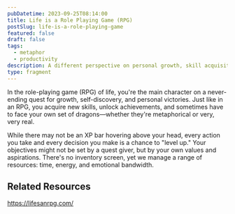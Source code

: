 ```yaml
---
pubDatetime: 2023-09-25T08:14:00
title: Life is a Role Playing Game (RPG)
postSlug: life-is-a-role-playing-game
featured: false
draft: false
tags:
  - metaphor
  - productivity
description: A different perspective on personal growth, skill acquisition, and self-discovery. Navigate your life's quests and challenges, just like a video game character, while managing your 'inventory' of time, energy, and emotions.
type: fragment
---
```


In the role-playing game (RPG) of life, you're the main character on a never-ending quest for growth, self-discovery, and personal victories. Just like in an RPG, you acquire new skills, unlock achievements, and sometimes have to face your own set of dragons—whether they're metaphorical or very, very real.

While there may not be an XP bar hovering above your head, every action you take and every decision you make is a chance to "level up." Your objectives might not be set by a quest giver, but by your own values and aspirations. There's no inventory screen, yet we manage a range of resources: time, energy, and emotional bandwidth.

## Related Resources

https://lifesanrpg.com/
